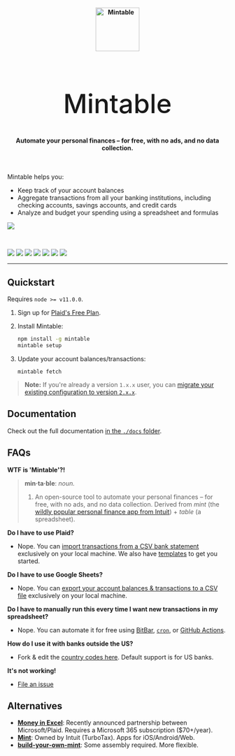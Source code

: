 <h4 align="center"><img width="100" src="./docs/img/icon.png" alt="Mintable"></h4>
<h1 align="center" style="font-weight: 500; font-size: 60px !important; border-bottom: 0 !important;">Mintable</h1>

<h4 align="center">Automate your personal finances – for free, with no ads, and no data collection.</h4>

<br>

Mintable helps you:

- Keep track of your account balances
- Aggregate transactions from all your banking institutions, including checking accounts, savings accounts, and credit cards
- Analyze and budget your spending using a spreadsheet and formulas

![](./docs/img/mintable.png)

<br>

[![](https://img.shields.io/github/actions/workflow/status/kevinschaich/mintable/test.yml?branch=master)](https://github.com/kevinschaich/mintable/actions?query=workflow%3ATest)
[![](https://img.shields.io/npm/v/mintable)](https://www.npmjs.com/package/mintable)
[![](https://img.shields.io/github/release/kevinschaich/mintable.svg)](https://github.com/kevinschaich/mintable/releases)
[![](https://img.shields.io/github/license/kevinschaich/mintable.svg)](https://github.com/kevinschaich/mintable/blob/master/LICENSE)
[![](https://img.shields.io/github/issues/kevinschaich/mintable.svg)](https://github.com/kevinschaich/mintable/issues)
[![](https://img.shields.io/github/issues-pr/kevinschaich/mintable.svg)](https://github.com/kevinschaich/mintable/pulls)
[![](https://img.shields.io/reddit/subreddit-subscribers/Mintable?style=social)](https://reddit.com/r/Mintable)

---

## Quickstart

Requires `node >= v11.0.0`.

1. Sign up for [Plaid's Free Plan](https://plaid.com/pricing/).
2. Install Mintable:

    ```bash
    npm install -g mintable
    mintable setup
    ```

3. Update your account balances/transactions:

    ```
    mintable fetch
    ```

> **Note:** If you're already a version `1.x.x` user, you can [migrate your existing configuration to version `2.x.x`](./docs/README.md#migrating-from-v1xx).

## Documentation

Check out the full documentation [in the `./docs` folder](./docs/README.md).

## FAQs

**WTF is 'Mintable'?!**

> **min·ta·ble**: _noun._
> 1. An open-source tool to automate your personal finances – for free, with no ads, and no data collection. Derived from *mint* (the [wildly popular personal finance app from Intuit](https://www.mint.com/)) + *table* (a spreadsheet).

**Do I have to use Plaid?**

* Nope. You can [import transactions from a CSV bank statement](./docs/README.md#manually--on-your-local-machine--via-csv-bank-statements) exclusively on your local machine. We also have [templates](./docs/templates) to get you started.

**Do I have to use Google Sheets?**

* Nope. You can [export your account balances & transactions to a CSV file](./docs/README.md#on-your-local-machine--via-csv-files) exclusively on your local machine.

**Do I have to manually run this every time I want new transactions in my spreadsheet?**

* Nope. You can automate it for free using [BitBar](./docs/README.md#automatically-in-your-macs-menu-bar--via-bitbar), [`cron`](./docs/README.md#automatically-in-your-local-machines-terminal--via-cron), or [GitHub Actions](./docs/README.md#automatically-in-the-cloud--via-github-actions).

**How do I use it with banks outside the US?**

* Fork & edit the [country codes here](https://github.com/kevinschaich/mintable/blob/377257a6040ed9b6dd93d88435e53c48108b5806/src/integrations/plaid/plaidIntegration.ts#L126). Default support is for US banks.

**It's not working!**

- [File an issue](https://github.com/kevinschaich/mintable/issues)

## Alternatives

- [**Money in Excel**](https://www.microsoft.com/en-us/microsoft-365/blog/2020/06/15/introducing-money-excel-easier-manage-finances/): Recently announced partnership between Microsoft/Plaid. Requires a Microsoft 365 subscription ($70+/year).
- [**Mint**](https://www.mint.com/): Owned by Intuit (TurboTax). Apps for iOS/Android/Web.
- [**build-your-own-mint**](https://github.com/yyx990803/build-your-own-mint): Some assembly required. More flexible.
